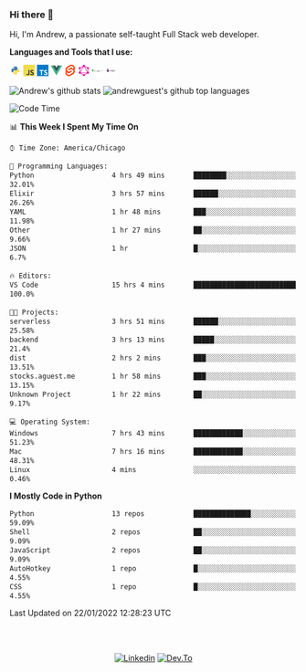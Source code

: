 ### Hi there 👋

Hi, I'm Andrew, a passionate self-taught Full Stack web developer.

**Languages and Tools that I use:**  

<code><img height="20" src="https://raw.githubusercontent.com/github/explore/80688e429a7d4ef2fca1e82350fe8e3517d3494d/topics/python/python.png"></code>
<code><img height="20" src="https://raw.githubusercontent.com/github/explore/80688e429a7d4ef2fca1e82350fe8e3517d3494d/topics/javascript/javascript.png"></code>
<code><img height="20" src="https://raw.githubusercontent.com/github/explore/80688e429a7d4ef2fca1e82350fe8e3517d3494d/topics/typescript/typescript.png"></code>
<code><img height="20" src="https://raw.githubusercontent.com/github/explore/80688e429a7d4ef2fca1e82350fe8e3517d3494d/topics/vue/vue.png"></code>
<code><img height="20" src="https://raw.githubusercontent.com/github/explore/42198dc9113595ddd22cc12771bb719c8cf08b67/topics/svelte/svelte.png"></code>
<code><img height="20" src="https://raw.githubusercontent.com/github/explore/5c058a388828bb5fde0bcafd4bc867b5bb3f26f3/topics/graphql/graphql.png"></code>
<code><img height="20" src="https://raw.githubusercontent.com/github/explore/80688e429a7d4ef2fca1e82350fe8e3517d3494d/topics/mongodb/mongodb.png"></code>
<code><img height="20" src="https://raw.githubusercontent.com/github/explore/d106aa3f6fa091ab80ab5c8cf0d931baff3caaea/topics/elixir/elixir.png"></code>

![Andrew's github stats](https://github-readme-stats.vercel.app/api?username=andrewguest&show_icons=true&theme=vue-dark&count_private=true)
<img height="180em" src="https://github-readme-stats.vercel.app/api/top-langs/?username=andrewguest&theme=vue-dark&layout=compact" alt="andrewguest's github top languages" />

<!--START_SECTION:waka-->
![Code Time](http://img.shields.io/badge/Code%20Time-933%20hrs%2011%20mins-blue)

📊 **This Week I Spent My Time On** 

```text
⌚︎ Time Zone: America/Chicago

💬 Programming Languages: 
Python                   4 hrs 49 mins       ████████░░░░░░░░░░░░░░░░░   32.01% 
Elixir                   3 hrs 57 mins       ██████░░░░░░░░░░░░░░░░░░░   26.26% 
YAML                     1 hr 48 mins        ███░░░░░░░░░░░░░░░░░░░░░░   11.98% 
Other                    1 hr 27 mins        ██░░░░░░░░░░░░░░░░░░░░░░░   9.66% 
JSON                     1 hr                █░░░░░░░░░░░░░░░░░░░░░░░░   6.7%

🔥 Editors: 
VS Code                  15 hrs 4 mins       █████████████████████████   100.0%

🐱‍💻 Projects: 
serverless               3 hrs 51 mins       ██████░░░░░░░░░░░░░░░░░░░   25.58% 
backend                  3 hrs 13 mins       █████░░░░░░░░░░░░░░░░░░░░   21.4% 
dist                     2 hrs 2 mins        ███░░░░░░░░░░░░░░░░░░░░░░   13.51% 
stocks.aguest.me         1 hr 58 mins        ███░░░░░░░░░░░░░░░░░░░░░░   13.15% 
Unknown Project          1 hr 22 mins        ██░░░░░░░░░░░░░░░░░░░░░░░   9.17%

💻 Operating System: 
Windows                  7 hrs 43 mins       ████████████░░░░░░░░░░░░░   51.23% 
Mac                      7 hrs 16 mins       ████████████░░░░░░░░░░░░░   48.31% 
Linux                    4 mins              ░░░░░░░░░░░░░░░░░░░░░░░░░   0.46%

```

**I Mostly Code in Python** 

```text
Python                   13 repos            ██████████████░░░░░░░░░░░   59.09% 
Shell                    2 repos             ██░░░░░░░░░░░░░░░░░░░░░░░   9.09% 
JavaScript               2 repos             ██░░░░░░░░░░░░░░░░░░░░░░░   9.09% 
AutoHotkey               1 repo              █░░░░░░░░░░░░░░░░░░░░░░░░   4.55% 
CSS                      1 repo              █░░░░░░░░░░░░░░░░░░░░░░░░   4.55%

```



 Last Updated on 22/01/2022 12:28:23 UTC
<!--END_SECTION:waka-->

<br><br>
<p align="center">
   <a href="https://www.linkedin.com/in/andrew-guest-a891759a" target="_blank"><img src="https://img.shields.io/badge/LinkedIn-0077B5?style=for-the-badge&logo=linkedin&logoColor=white" alt="Linkedin"></a>
  <a href="https://dev.to/aguest" target="_blank"><img src="https://img.shields.io/badge/Dev.to-0A0A0A?style=for-the-badge&logo=dev%2Eto&logoColor=white" alt="Dev.To"></a>
</p>
